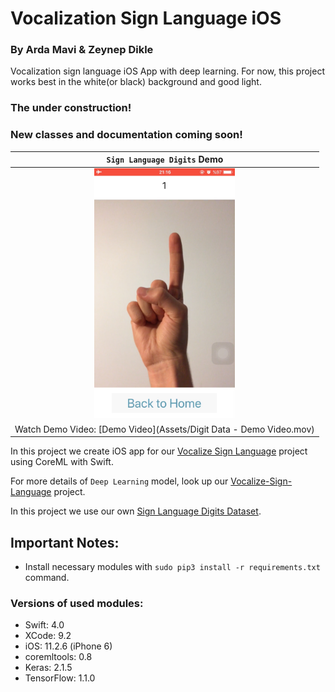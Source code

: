 # Vocalization Sign Language iOS
### By Arda Mavi & Zeynep Dikle

Vocalization sign language iOS App with deep learning.
For now, this project works best in the white(or black) background and good light.

### The under construction!
### New classes and documentation coming soon!

|`Sign Language Digits` Demo|
|:-:|
|<img src="Assets/Digit Data Demo - Sreenshot.jpeg" height="400">|
|Watch Demo Video: [Demo Video](Assets/Digit Data - Demo Video.mov)|

In this project we create iOS app for our [Vocalize Sign Language](https://github.com/ardamavi/Vocalize-Sign-Language) project using CoreML with Swift.

For more details of `Deep Learning` model, look up our [Vocalize-Sign-Language](https://github.com/ardamavi/Vocalize-Sign-Language) project.

In this project we use our own [Sign Language Digits Dataset](https://github.com/ardamavi/Sign-Language-Digits-Dataset).

## Important Notes:
- Install necessary modules with `sudo pip3 install -r requirements.txt` command.
### Versions of used modules:
- Swift: 4.0
- XCode: 9.2
- iOS: 11.2.6 (iPhone 6)
- coremltools: 0.8
- Keras: 2.1.5
- TensorFlow: 1.1.0
